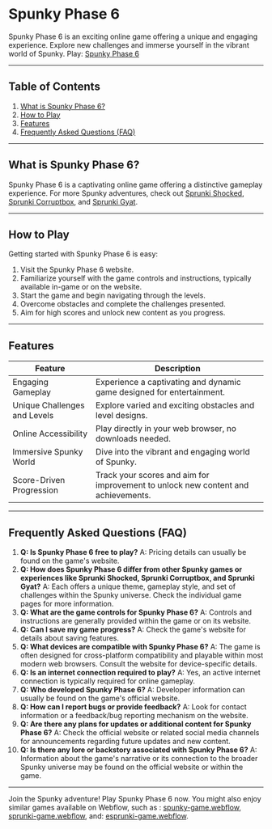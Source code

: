 # Spunky Phase 6

Spunky Phase 6 is an exciting online game offering a unique and engaging experience. Explore new challenges and immerse yourself in the vibrant world of Spunky. Play: [Spunky Phase 6](https://spunky.games/spunky-phase-6)


---

## Table of Contents

1. [What is Spunky Phase 6?](#what-is-spunky-phase-6)
2. [How to Play](#how-to-play)
3. [Features](#features)
4. [Frequently Asked Questions (FAQ)](#faq)


---

## What is Spunky Phase 6? <a name="what-is-spunky-phase-6"></a>

Spunky Phase 6 is a captivating online game offering a distinctive gameplay experience. For more Spunky adventures, check out [Sprunki Shocked](https://spunky.games/sprunki-shocked), [Sprunki Corruptbox](https://spunky.games/sprunki-corruptbox), and [Sprunki Gyat](https://spunky.games/sprunki-gyat).


---

## How to Play <a name="how-to-play"></a>

Getting started with Spunky Phase 6 is easy:

1. Visit the Spunky Phase 6 website.
2. Familiarize yourself with the game controls and instructions, typically available in-game or on the website.
3. Start the game and begin navigating through the levels.
4. Overcome obstacles and complete the challenges presented.
5. Aim for high scores and unlock new content as you progress.


---

## Features <a name="features"></a>

| Feature | Description |
|---|---|
| Engaging Gameplay | Experience a captivating and dynamic game designed for entertainment. |
| Unique Challenges and Levels | Explore varied and exciting obstacles and level designs. |
| Online Accessibility | Play directly in your web browser, no downloads needed. |
| Immersive Spunky World |  Dive into the vibrant and engaging world of Spunky. |
| Score-Driven Progression | Track your scores and aim for improvement to unlock new content and achievements. |


---

## Frequently Asked Questions (FAQ) <a name="faq"></a>

1. **Q: Is Spunky Phase 6 free to play?** A: Pricing details can usually be found on the game's website.
2. **Q: How does Spunky Phase 6 differ from other Spunky games or experiences like Sprunki Shocked, Sprunki Corruptbox, and Sprunki Gyat?** A: Each offers a unique theme, gameplay style, and set of challenges within the Spunky universe. Check the individual game pages for more information.
3. **Q: What are the game controls for Spunky Phase 6?** A: Controls and instructions are generally provided within the game or on its website.
4. **Q: Can I save my game progress?** A: Check the game's website for details about saving features.
5. **Q: What devices are compatible with Spunky Phase 6?** A: The game is often designed for cross-platform compatibility and playable within most modern web browsers. Consult the website for device-specific details.
6. **Q:  Is an internet connection required to play?** A: Yes, an active internet connection is typically required for online gameplay.
7. **Q: Who developed Spunky Phase 6?** A: Developer information can usually be found on the game's official website.
8. **Q: How can I report bugs or provide feedback?** A: Look for contact information or a feedback/bug reporting mechanism on the website.
9. **Q: Are there any plans for updates or additional content for Spunky Phase 6?** A: Check the official website or related social media channels for announcements regarding future updates and new content.
10. **Q:  Is there any lore or backstory associated with Spunky Phase 6?** A:  Information about the game's narrative or its connection to the broader Spunky universe may be found on the official website or within the game.


---

Join the Spunky adventure! Play Spunky Phase 6 now. You might also enjoy similar games available on Webflow, such as : [spunky-game.webflow](https://spunky-game.webflow.io/), [sprunki-game.webflow](https://sprunki-game.webflow.io/), and: [esprunki-game.webflow](https://esprunki-game.webflow.io/).

